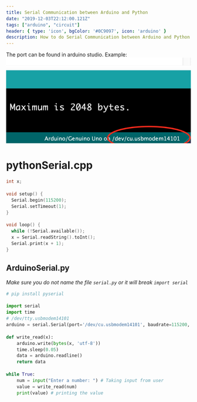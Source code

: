 ```yaml
---
title: Serial Communication between Arduino and Python
date: "2019-12-03T22:12:00.121Z"
tags: ["arduino", "circuit"]
header: { type: 'icon', bgColor: '#0C9097', icon: 'arduino' }
description: How to do Serial Communication between Arduino and Python
---
```


The port can be found in arduino studio. Example:
![Arduino Serial Port](./arduinoSerialPort.png)

# pythonSerial.cpp
```c
int x;

void setup() {
  Serial.begin(115200);
  Serial.setTimeout(1);
}

void loop() {
  while (!Serial.available());
  x = Serial.readString().toInt();
  Serial.print(x + 1);
}
```

## ArduinoSerial.py
*Make sure you do not name the file `serial.py` or it will break `import serial`*
```python
# pip install pyserial

import serial
import time
# /dev/tty.usbmodem14101
arduino = serial.Serial(port='/dev/cu.usbmodem14101', baudrate=115200, timeout=.1)

def write_read(x):
    arduino.write(bytes(x, 'utf-8'))
    time.sleep(0.05)
    data = arduino.readline()
    return data

while True:
    num = input("Enter a number: ") # Taking input from user
    value = write_read(num)
    print(value) # printing the value


```

